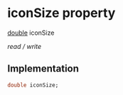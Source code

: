 


# iconSize property






[double](https://api.flutter.dev/flutter/dart-core/double-class.html) iconSize
  
_read / write_






## Implementation

```dart
double iconSize;


```







